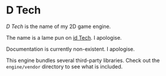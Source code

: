 # D Tech

_D Tech_ is the name of my 2D game engine.

The name is a lame pun on [id Tech](http://en.wikipedia.org/wiki/Id_Tech). I apologise.

Documentation is currently non-existent. I apologise.

This engine bundles several third-party libraries. Check out the `engine/vendor` directory to see what is included.

